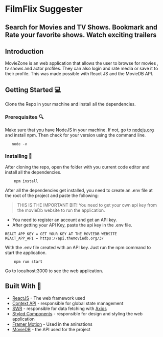 # FilmFlix Suggester

## Search for Movies and TV Shows. Bookmark and Rate your favorite shows. Watch exciting trailers


## Introduction

MovieZone is an web application that allows the user to browse for movies , tv shows and actor profiles. They can also login and rate media or save it to their profile.
This was made possible with React JS and the MovieDB API.

## Getting Started 💻

Clone the Repo in your machine and install all the dependencies.

### Prerequisites 🔍

Make sure that you have NodeJS in your machine. If not, go to [nodejs.org](https://nodejs.org) and install npm. Then check for your version using the command line.

```
   node -v
```

### Installing 📕

After cloning the repo, open the folder with you current code editor and install all the dependencies.

```
    npm install
```

After all the dependencies get installed, you need to create an .env file at the root of the project and paste the following:

> THIS IS THE IMPORTANT BIT! You need to get your own api key from the movieDb website to run the application.

- You need to register an account and get an API key.
- After getting your API Key, paste the api key in the .env file.

```
REACT_APP_KEY = GET YOUR KEY AT THE MOVIEDB WEBSITE
REACT_APP_API = https://api.themoviedb.org/3/
```

With the .env file created with an API key. Just run the npm command to start the application.

```
    npm run start
```

Go to localhost:3000 to see the web application.


## Built With 🔨

- [ReactJS](https://reactjs.org) - The web framework used
- [Context API](https://reactjs.org) - responsible for global state management
- [SWR](https://swr.vercel.app/) - responsible for data fetching with [Axios](https://github.com/axios/axios)
- [Styled Components](https://styled-components.com/) - responsible for design and styling the web application
- [Framer Motion](https://www.framer.com/api) - Used in the animations
- [MovieDB](https://www.themoviedb.org/) - the API used for the project

